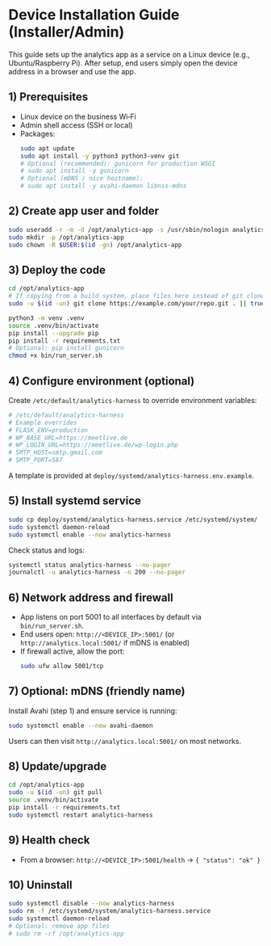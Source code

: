 # Device Installation Guide (Installer/Admin)

This guide sets up the analytics app as a service on a Linux device (e.g., Ubuntu/Raspberry Pi). After setup, end users simply open the device address in a browser and use the app.

## 1) Prerequisites
- Linux device on the business Wi‑Fi
- Admin shell access (SSH or local)
- Packages:
  ```bash
  sudo apt update
  sudo apt install -y python3 python3-venv git
  # Optional (recommended): gunicorn for production WSGI
  # sudo apt install -y gunicorn
  # Optional (mDNS / nice hostname):
  # sudo apt install -y avahi-daemon libnss-mdns
  ```

## 2) Create app user and folder
```bash
sudo useradd -r -m -d /opt/analytics-app -s /usr/sbin/nologin analytics || true
sudo mkdir -p /opt/analytics-app
sudo chown -R $USER:$(id -gn) /opt/analytics-app
```

## 3) Deploy the code
```bash
cd /opt/analytics-app
# If copying from a build system, place files here instead of git clone
sudo -u $(id -un) git clone https://example.com/your/repo.git . || true

python3 -m venv .venv
source .venv/bin/activate
pip install --upgrade pip
pip install -r requirements.txt
# Optional: pip install gunicorn
chmod +x bin/run_server.sh
```

## 4) Configure environment (optional)
Create `/etc/default/analytics-harness` to override environment variables:
```ini
# /etc/default/analytics-harness
# Example overrides
# FLASK_ENV=production
# WP_BASE_URL=https://meetlive.de
# WP_LOGIN_URL=https://meetlive.de/wp-login.php
# SMTP_HOST=smtp.gmail.com
# SMTP_PORT=587
```
A template is provided at `deploy/systemd/analytics-harness.env.example`.

## 5) Install systemd service
```bash
sudo cp deploy/systemd/analytics-harness.service /etc/systemd/system/
sudo systemctl daemon-reload
sudo systemctl enable --now analytics-harness
```

Check status and logs:
```bash
systemctl status analytics-harness --no-pager
journalctl -u analytics-harness -n 200 --no-pager
```

## 6) Network address and firewall
- App listens on port 5001 to all interfaces by default via `bin/run_server.sh`.
- End users open: `http://<DEVICE_IP>:5001/` (or `http://analytics.local:5001/` if mDNS is enabled)
- If firewall active, allow the port:
  ```bash
  sudo ufw allow 5001/tcp
  ```

## 7) Optional: mDNS (friendly name)
Install Avahi (step 1) and ensure service is running:
```bash
sudo systemctl enable --now avahi-daemon
```
Users can then visit `http://analytics.local:5001/` on most networks.

## 8) Update/upgrade
```bash
cd /opt/analytics-app
sudo -u $(id -un) git pull
source .venv/bin/activate
pip install -r requirements.txt
sudo systemctl restart analytics-harness
```

## 9) Health check
- From a browser: `http://<DEVICE_IP>:5001/health` → `{ "status": "ok" }`

## 10) Uninstall
```bash
sudo systemctl disable --now analytics-harness
sudo rm -f /etc/systemd/system/analytics-harness.service
sudo systemctl daemon-reload
# Optional: remove app files
# sudo rm -rf /opt/analytics-app
```
